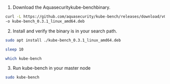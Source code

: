 1. Download the Aquasecuritykube-benchbinary.   

```bash
curl -L https://github.com/aquasecurity/kube-bench/releases/download/v0.3.1/kube-bench_0.3.1_linux_amd64.deb \
-o kube-bench_0.3.1_linux_amd64.deb
```

2. Install and verify the binary is in your search path.

```bash
sudo apt install ./kube-bench_0.3.1_linux_amd64.deb

sleep 10

which kube-bench

```

3. Run kube-bench in your master node

```bash
sudo kube-bench
```

